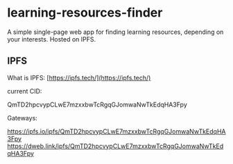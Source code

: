 # learning-resources-finder
A simple single-page web app for finding learning resources, depending on your interests. Hosted on IPFS.
## IPFS
What is IPFS: [https://ipfs.tech/](https://ipfs.tech/)

current CID:

QmTD2hpcvypCLwE7mzxxbwTcRgqGJomwaNwTkEdqHA3Fpy

Gateways:

https://ipfs.io/ipfs/QmTD2hpcvypCLwE7mzxxbwTcRgqGJomwaNwTkEdqHA3Fpy
https://dweb.link/ipfs/QmTD2hpcvypCLwE7mzxxbwTcRgqGJomwaNwTkEdqHA3Fpy
